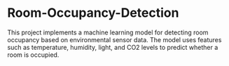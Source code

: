 # Room-Occupancy-Detection
This project implements a machine learning model for detecting room occupancy based on environmental sensor data. The model uses features such as temperature, humidity, light, and CO2 levels to predict whether a room is occupied.
